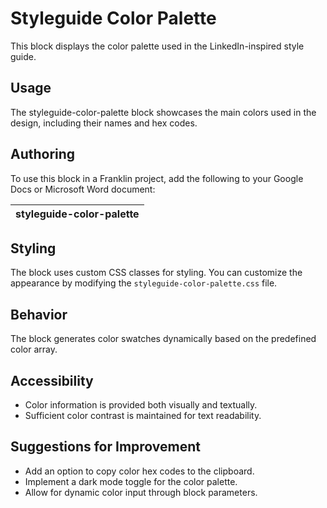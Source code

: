 # Styleguide Color Palette

This block displays the color palette used in the LinkedIn-inspired style guide.

## Usage

The styleguide-color-palette block showcases the main colors used in the design, including their names and hex codes.

## Authoring

To use this block in a Franklin project, add the following to your Google Docs or Microsoft Word document:

| styleguide-color-palette |
|--------------------------|

## Styling

The block uses custom CSS classes for styling. You can customize the appearance by modifying the `styleguide-color-palette.css` file.

## Behavior

The block generates color swatches dynamically based on the predefined color array.

## Accessibility

- Color information is provided both visually and textually.
- Sufficient color contrast is maintained for text readability.

## Suggestions for Improvement

- Add an option to copy color hex codes to the clipboard.
- Implement a dark mode toggle for the color palette.
- Allow for dynamic color input through block parameters.
